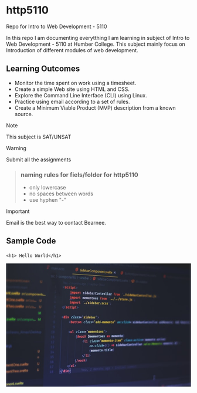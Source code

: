 # http5110
Repo for Intro to Web Development - 5110

In this repo I am documenting everytthing I am learning in subject of Intro to Web Development - 5110 at Humber College. This subject mainly focus on Introduction of different modules of web development.

## Learning Outcomes 
- Monitor the time spent on work using a timesheet.
- Create a simple Web site using HTML and CSS.
- Explore the Command Line Interface (CLI) using Linux.
- Practice using email according to a set of rules.
- Create a Minimum Viable Product (MVP) description from a known source.

> [!Note]
This subject is SAT/UNSAT

> [!Warning]
Submit all the assignments
> ### naming rules for fiels/folder for http5110
> - only lowercase
> - no spaces between words
> - use hyphen "-"


> [!Important]
Email is the best way to contact Bearnee.

## Sample Code

`<h1> Hello World</h1>`

![meme-pic](_readme/web-design-pic.jpg)
